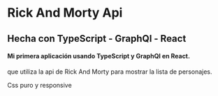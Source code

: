 <h1>Rick And Morty Api</h1>
<h2>Hecha con TypeScript - GraphQl - React</h2>
<h4>Mi primera aplicación usando TypeScript y GraphQl en React.</h4>
<p>que utiliza la api de Rick And Morty para mostrar la lista de personajes.</p>
<p>Css puro y responsive</p>
